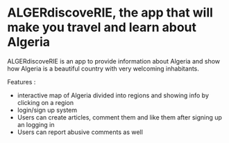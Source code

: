 # ALGERdiscoveRIE, the app that will make you travel and learn about Algeria

ALGERdiscoveRIE is an app to provide information about Algeria and show how Algeria is a beautiful country with very welcoming inhabitants.

Features : 

- interactive map of Algeria divided into regions and showing info by clicking on a region 
- login/sign up system
- Users can create articles, comment them and like them after signing up an logging in
- Users can report abusive comments as well
